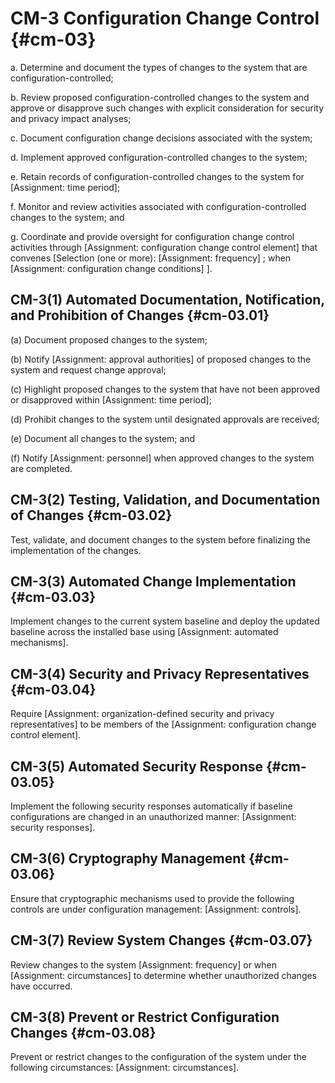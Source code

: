 # CM-3 Configuration Change Control {#cm-03}

a. Determine and document the types of changes to the system that are configuration-controlled;

b. Review proposed configuration-controlled changes to the system and approve or disapprove such changes with explicit consideration for security and privacy impact analyses;

c. Document configuration change decisions associated with the system;

d. Implement approved configuration-controlled changes to the system;

e. Retain records of configuration-controlled changes to the system for [Assignment: time period];

f. Monitor and review activities associated with configuration-controlled changes to the system; and

g. Coordinate and provide oversight for configuration change control activities through [Assignment: configuration change control element] that convenes [Selection (one or more): 
                  [Assignment: frequency]
               ; when [Assignment: configuration change conditions]
               ].

## CM-3(1) Automated Documentation, Notification, and Prohibition of Changes {#cm-03.01}

(a) Document proposed changes to the system;

(b) Notify [Assignment: approval authorities] of proposed changes to the system and request change approval;

(c) Highlight proposed changes to the system that have not been approved or disapproved within [Assignment: time period];

(d) Prohibit changes to the system until designated approvals are received;

(e) Document all changes to the system; and

(f) Notify [Assignment: personnel] when approved changes to the system are completed.

## CM-3(2) Testing, Validation, and Documentation of Changes {#cm-03.02}

Test, validate, and document changes to the system before finalizing the implementation of the changes.

## CM-3(3) Automated Change Implementation {#cm-03.03}

Implement changes to the current system baseline and deploy the updated baseline across the installed base using [Assignment: automated mechanisms].

## CM-3(4) Security and Privacy Representatives {#cm-03.04}

Require [Assignment: organization-defined security and privacy representatives] to be members of the [Assignment: configuration change control element].

## CM-3(5) Automated Security Response {#cm-03.05}

Implement the following security responses automatically if baseline configurations are changed in an unauthorized manner: [Assignment: security responses].

## CM-3(6) Cryptography Management {#cm-03.06}

Ensure that cryptographic mechanisms used to provide the following controls are under configuration management: [Assignment: controls].

## CM-3(7) Review System Changes {#cm-03.07}

Review changes to the system [Assignment: frequency] or when [Assignment: circumstances] to determine whether unauthorized changes have occurred.

## CM-3(8) Prevent or Restrict Configuration Changes {#cm-03.08}

Prevent or restrict changes to the configuration of the system under the following circumstances: [Assignment: circumstances].

